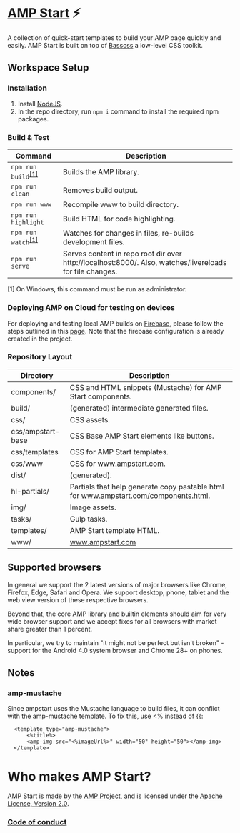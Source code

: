 # [AMP Start](https://ampstart.com/) ⚡

A collection of quick-start templates to build your AMP page quickly and easily.
AMP Start is built on top of [Basscss](http://basscss.com/) a low-level CSS toolkit.


## Workspace Setup

### Installation

1. Install [NodeJS](https://nodejs.org).
2. In the repo directory, run `npm i` command to install the required npm packages.

### Build & Test
| Command                                                                 | Description                                                           |
| ----------------------------------------------------------------------- | --------------------------------------------------------------------- |
| `npm run build`<sup>[[1]](#footnote-1)</sup>                               | Builds the AMP library.                                               |
| `npm run clean`                                                            | Removes build output.                                                 |
| `npm run www`                                                              | Recompile www to build directory.                                     |
| `npm run highlight`                                                        | Build HTML for code highlighting.                                     |
| `npm run watch`<sup>[[1]](#footnote-1)</sup>                               | Watches for changes in files, re-builds development files.             |
| `npm run serve`                                                            | Serves content in repo root dir over http://localhost:8000/. Also, watches/livereloads for file changes. |

<a id="footnote-1">[1]</a> On Windows, this command must be run as administrator.

### Deploying AMP on Cloud for testing on devices

For deploying and testing local AMP builds on [Firebase](https://firebase.google.com), please follow the steps outlined in this [page](https://firebase.google.com/docs/hosting/deploying). Note that the firebase configuration is already created in the project.

### Repository Layout
| Directory                                                               | Description                                                           |
| ----------------------------------------------------------------------- | --------------------------------------------------------------------- |
|  components/      | CSS and HTML snippets (Mustache) for AMP Start components. |
|  build/           | (generated) intermediate generated files. |
|  css/             | CSS assets. |
|  css/ampstart-base| CSS Base AMP Start elements like buttons. |
|  css/templates    | CSS for AMP Start templates. |
|  css/www          | CSS for www.ampstart.com. |
|  dist/            | (generated). |
|  hl-partials/     | Partials that help generate copy pastable html for www.ampstart.com/components.html. |
|  img/             | Image assets. |
|  tasks/           | Gulp tasks. |
|  templates/       | AMP Start template HTML. |
|  www/             | www.ampstart.com |


## Supported browsers

In general we support the 2 latest versions of major browsers like Chrome, Firefox, Edge, Safari and Opera. We support desktop, phone, tablet and the web view version of these respective browsers.

Beyond that, the core AMP library and builtin elements should aim for very wide browser support and we accept fixes for all browsers with market share greater than 1 percent.

In particular, we try to maintain "it might not be perfect but isn't broken" - support for the Android 4.0 system browser and Chrome 28+ on phones.

## Notes
### amp-mustache
Since ampstart uses the Mustache language to build files, it can conflict with the amp-mustache template. To fix this, use <% instead of {{:
```
  <template type="amp-mustache">
      <%title%>
      <amp-img src="<%imageUrl%>" width="50" height="50"></amp-img>
  </template>
```

# Who makes AMP Start?

AMP Start is made by the [AMP Project](https://www.ampproject.org/), and is licensed
under the [Apache License, Version 2.0](LICENSE).


### [Code of conduct](CODE_OF_CONDUCT.md)
